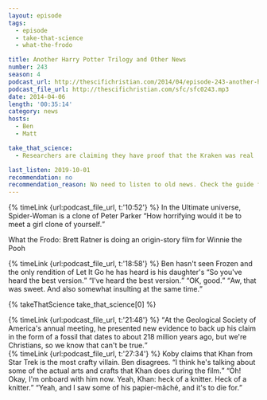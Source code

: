 ```yaml
---
layout: episode
tags:
  - episode
  - take-that-science
  - what-the-frodo

title: Another Harry Potter Trilogy and Other News
number: 243
season: 4
podcast_url: http://thescifichristian.com/2014/04/episode-243-another-harry-potter-trilogy-and-other-news/
podcast_file_url: http://thescifichristian.com/sfc/sfc0243.mp3
date: 2014-04-06
length: '00:35:14'
category: news
hosts:
  - Ben
  - Matt

take_that_science:
  - Researchers are claiming they have proof that the Kraken was real

last_listen: 2019-10-01
recommendation: no
recommendation_reason: No need to listen to old news. Check the guide for what's interesting in hindsight.
---
```

<div class="quote">
  {% timeLink {url:podcast_file_url, t:'10:52'} %}
  <span class="quote-context is-size-6">In the Ultimate universe, Spider-Woman is a clone of Peter Parker</span>
  <q class="ben">How horrifying would it be to meet a girl clone of yourself.</q>
</div>

What the Frodo: Brett Ratner is doing an origin-story film for Winnie the Pooh

<div class="quote">
  {% timeLink {url:podcast_file_url, t:'18:58'} %}
  <span class="quote-context is-size-6">Ben hasn't seen Frozen and the only rendition of Let It Go he has heard is his daughter's</span>
  <q class="matt">So you've heard the best version.</q>
  <q class="ben">I've heard the best version.</q>
  <q class="matt">OK, good.</q>
  <q class="ben">Aw, that was sweet. And also somewhat insulting at the same time.</q>
</div>

{% takeThatScience take_that_science[0] %}

<div class="quote">
  {% timeLink {url:podcast_file_url, t:'21:48'} %}
  <q class="matt">At the Geological Society of America's annual meeting, he presented new evidence to back up his claim in the form of a fossil that dates to about 218 million years ago, but we're Christians, so we know that can't be true.</q>
</div>

<div class="quote">
  {% timeLink {url:podcast_file_url, t:'27:34'} %}
  <span class="quote-context is-size-6">Koby claims that Khan from Star Trek is the most crafty villain. Ben disagrees.</span>
  <q class="matt">I think he's talking about some of the actual arts and crafts that Khan does during the film.</q>
  <q class="ben">Oh! Okay, I'm onboard with him now. Yeah, Khan: heck of a knitter. Heck of a knitter.</q>
  <q class="matt">Yeah, and I saw some of his papier-mâché, and it's to die for.</q>
</div>